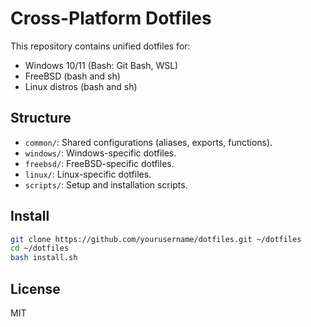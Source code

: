 # Cross-Platform Dotfiles

This repository contains unified dotfiles for:

- Windows 10/11 (Bash: Git Bash, WSL)
- FreeBSD (bash and sh)
- Linux distros (bash and sh)

## Structure

- `common/`: Shared configurations (aliases, exports, functions).
- `windows/`: Windows-specific dotfiles.
- `freebsd/`: FreeBSD-specific dotfiles.
- `linux/`: Linux-specific dotfiles.
- `scripts/`: Setup and installation scripts.

## Install

```bash
git clone https://github.com/yourusername/dotfiles.git ~/dotfiles
cd ~/dotfiles
bash install.sh
```

## License

MIT
